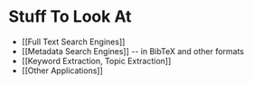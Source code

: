 # Stuff To Look At

- [[Full Text Search Engines]]
- [[Metadata Search Engines]] -- in BibTeX and other formats
- [[Keyword Extraction, Topic Extraction]]
- [[Other Applications]]
